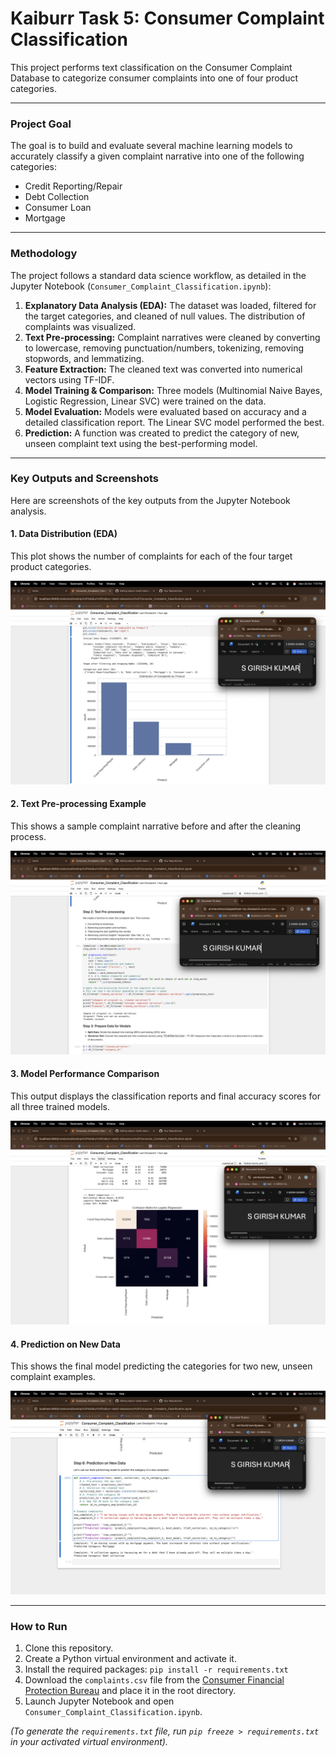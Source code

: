 # Kaiburr Task 5: Consumer Complaint Classification

This project performs text classification on the Consumer Complaint Database to categorize consumer complaints into one of four product categories.

---

### Project Goal

The goal is to build and evaluate several machine learning models to accurately classify a given complaint narrative into one of the following categories:
- Credit Reporting/Repair
- Debt Collection
- Consumer Loan
- Mortgage

---

### Methodology

The project follows a standard data science workflow, as detailed in the Jupyter Notebook (`Consumer_Complaint_Classification.ipynb`):

1.  **Explanatory Data Analysis (EDA):** The dataset was loaded, filtered for the target categories, and cleaned of null values. The distribution of complaints was visualized.
2.  **Text Pre-processing:** Complaint narratives were cleaned by converting to lowercase, removing punctuation/numbers, tokenizing, removing stopwords, and lemmatizing.
3.  **Feature Extraction:** The cleaned text was converted into numerical vectors using TF-IDF.
4.  **Model Training & Comparison:** Three models (Multinomial Naive Bayes, Logistic Regression, Linear SVC) were trained on the data.
5.  **Model Evaluation:** Models were evaluated based on accuracy and a detailed classification report. The Linear SVC model performed the best.
6.  **Prediction:** A function was created to predict the category of new, unseen complaint text using the best-performing model.

---

### Key Outputs and Screenshots

Here are screenshots of the key outputs from the Jupyter Notebook analysis.

#### 1. Data Distribution (EDA)
This plot shows the number of complaints for each of the four target product categories.

![EDA Plot](screenshot-eda-plot.png)

#### 2. Text Pre-processing Example
This shows a sample complaint narrative before and after the cleaning process.

![Text Pre-processing Example](screenshot-preprocessing-example.png)

#### 3. Model Performance Comparison
This output displays the classification reports and final accuracy scores for all three trained models.

![Model Performance Comparison](screenshot-model-comparison.png)

#### 4. Prediction on New Data
This shows the final model predicting the categories for two new, unseen complaint examples.

![Prediction Output](screenshot-prediction-output.png)

---

### How to Run

1.  Clone this repository.
2.  Create a Python virtual environment and activate it.
3.  Install the required packages: `pip install -r requirements.txt`
4.  Download the `complaints.csv` file from the [Consumer Financial Protection Bureau](https://www.consumerfinance.gov/data-research/consumer-complaints/) and place it in the root directory.
5.  Launch Jupyter Notebook and open `Consumer_Complaint_Classification.ipynb`.

*(To generate the `requirements.txt` file, run `pip freeze > requirements.txt` in your activated virtual environment).*
